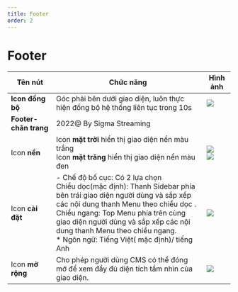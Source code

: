 ```yaml
---
title: Footer
order: 2
---
```


# Footer

| Tên nút                | Chức năng                                                                                                                                                                                                                                                                                                                                                                        | Hình ảnh                                                                          |
| ---------------------- | -------------------------------------------------------------------------------------------------------------------------------------------------------------------------------------------------------------------------------------------------------------------------------------------------------------------------------------------------------------------------------- | --------------------------------------------------------------------------------- |
| **Icon đồng bộ**       | Góc phải bên dưới giao diện, luôn thực hiện đồng bộ hệ thống liên tục trong 10s                                                                                                                                                                                                                                                                                                  | ![](/images/lrm/icon/icon_sync.png)                                               |
| **Footer- chân trang** | 2022@ By Sigma Streaming                                                                                                                                                                                                                                                                                                                                                         |                                                                                   |
| Icon **nền**           | Icon **mặt trời** hiển thị giao diện nền màu trắng <br />Icon **mặt trăng** hiển thị giao diện nền màu đen                                                                                                                                                                                                                                                                       | ![](/images/lrm/icon/icon_sunny.png)   <br /> ![](/images/lrm/icon/icon_moon.png) |
| Icon **cài đặt**       | - Chế độ bố cục: Có 2 lựa chọn   <br />Chiều dọc(mặc định): Thanh Sidebar phía bên trái giao diện người dùng và sắp xếp các nội dung thanh Menu theo chiều dọc . <br />Chiều ngang:  Top Menu phía trên cùng giao diện người dùng và sắp xếp các nội dung thanh Menu theo chiều ngang. <br />\* Ngôn ngữ: Tiếng Việt( mặc định)/ tiếng Anh | ![](/images/lrm/icon/icon_setting.png)                                            |
| Icon **mở rộng**       | Cho phép người dùng CMS có thể đóng mở để xem đầy đủ diện tích tầm nhìn của giao diện.                                                                                                                                                                                                                                                                                           | ![](/images/lrm/icon/icon_extend.png)                                             |
